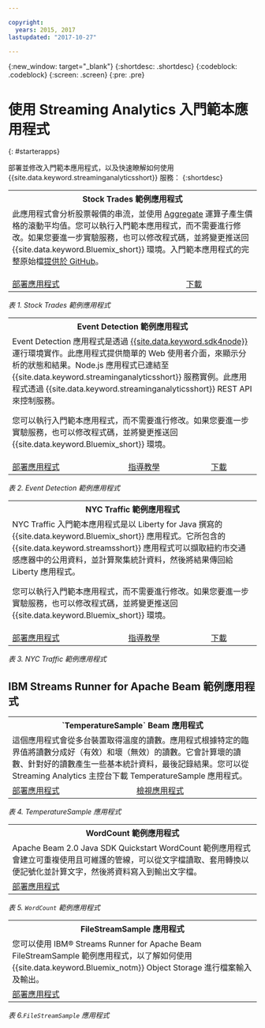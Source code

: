 ```yaml
---

copyright:
  years: 2015, 2017
lastupdated: "2017-10-27"

---
```


<!-- Attribute definitions -->
{:new_window: target="_blank"}
{:shortdesc: .shortdesc}
{:codeblock: .codeblock}
{:screen: .screen}
{:pre: .pre}

# 使用 Streaming Analytics 入門範本應用程式
{: #starterapps}

部署並修改入門範本應用程式，以及快速瞭解如何使用 {{site.data.keyword.streaminganalyticsshort}} 服務：
{:shortdesc}

<table summary="此表格的第一列說明 Stock Trades 入門範本應用程式。表格包含第二列：1. 在第一欄，有鏈結連往如何部署 Stock Trades 入門範本應用程式的視訊。2. 在第二欄，有鏈結可直接下載 Stock Trades 入門範本應用程式。">
  <tr>
    <th colspan="3">Stock Trades 範例應用程式<br></th>
  </tr>
  <tr>
    <td colspan="3">此應用程式會分析股票報價的串流，並使用 <a href="https://www.ibm.com/support/knowledgecenter/SSCRJU_4.2.0/com.ibm.streams.toolkits.doc/spldoc/dita/tk$spl/op$spl.relational$Aggregate.html">Aggregate</a> 運算子產生價格的滾動平均值。您可以執行入門範本應用程式，而不需要進行修改。如果您要進一步實驗服務，也可以修改程式碼，並將變更推送回 {{site.data.keyword.Bluemix_short}} 環境。入門範本應用程式的完整原始檔<a href="https://github.com/IBMStreams/samples/tree/master/QuickStart/TradesApp">提供於 GitHub</a>。</p></td>
  </tr>
  <tr>
    <td><a href="https://developer.ibm.com/streamsdev/videos/getting-started-streaming-analytics-service-using-trades-starter-application/" target="_blank">部署應用程式</a><br></td>
    <td><a href="https://github.com/IBMStreams/samples/raw/master/QuickStart/TradesApp/starterApp/StockTradesStarterApp.sab" target="_blank">下載</a></td>
  </tr>
</table>

*表 1. Stock Trades 範例應用程式*


<table summary="此表格的第一列說明 Event Detection 範例應用程式。表格第二列包含：1. 在第一欄中，如何部署 Event Detection 入門範本應用程式的指示鏈結。2. 在第二欄中，如何使用 Event Detection 入門範本應用程式的指導教學鏈結。3. 在第三欄中，直接下載 Event Detection 入門範本應用程式的鏈結。">
  <tr>
    <th colspan="3">Event Detection 範例應用程式<br></th>
  </tr>
  <tr>
    <td colspan="3">Event Detection 應用程式是透過 <a href="https://console.ng.bluemix.net/catalog/starters/sdk-for-nodejs/?cm_mmc=dw-_-bluemix-_-ba-bluemix-detect-complex-events-from-data-stream-trs-_-article">{{site.data.keyword.sdk4node}}</a> 運行環境實作。此應用程式提供簡單的 Web 使用者介面，來顯示分析的狀態和結果。Node.js 應用程式已連結至 {{site.data.keyword.streaminganalyticsshort}} 服務實例。此應用程式透過 {{site.data.keyword.streaminganalyticsshort}} REST API 來控制服務。<p>您可以執行入門範本應用程式，而不需要進行修改。如果您要進一步實驗服務，也可以修改程式碼，並將變更推送回 {{site.data.keyword.Bluemix_short}} 環境。</p></td>
  </tr>
  <tr>
    <td><a href="/docs/services/StreamingAnalytics/t_starter_app_deploy.html" target="_blank">部署應用程式</a><br></td>
    <td><a href="http://www.ibm.com/developerworks/library/ba-bluemix-detect-complex-events-from-data-stream-trs/index.html" target="_blank">指導教學</a></td>
    <td><a href="https://streams-github-samples.mybluemix.net/?get=QuickStart/EventDetection" target="_blank">下載</a></td>
  </tr>
</table>

*表 2. Event Detection 範例應用程式*

<table summary="此表格的第一列說明 New York Traffic 範例應用程式。表格第二列包含：1. 在第一欄中，如何部署 New York Traffic 範例應用程式的指示鏈結。2. 在第二欄中，如何使用 New York Traffic 範例應用程式的指導教學鏈結。3. 在第三欄中，直接下載 New York Traffic 範例應用程式的鏈結。">
  <tr>
    <th colspan="3">NYC Traffic 範例應用程式<br></th>
  </tr>
  <tr>
    <td colspan="3">NYC Traffic 入門範本應用程式是以 Liberty for Java 撰寫的 {{site.data.keyword.Bluemix_short}} 應用程式。它所包含的 {{site.data.keyword.streamsshort}} 應用程式可以擷取紐約市交通感應器中的公用資料，並計算聚集統計資料，然後將結果傳回給 Liberty 應用程式。<p>您可以執行入門範本應用程式，而不需要進行修改。如果您要進一步實驗服務，也可以修改程式碼，並將變更推送回 {{site.data.keyword.Bluemix_short}} 環境。</p></td>
  </tr>
  <tr>
    <td><a href="/docs/services/StreamingAnalytics/t_starter_app_deploy.html" target="_blank">部署應用程式</a><br></td>
    <td><a href="https://developer.ibm.com/streamsdev/docs/bluemix-streaming-analytics-starter-application/" target="_blank">指導教學</a></td>
    <td><a href="https://streams-github-samples.mybluemix.net/?get=QuickStart/NYCTraffic" target="_blank">下載</a></td>
  </tr>
</table>

*表 3. NYC Traffic 範例應用程式*

## IBM Streams Runner for Apache Beam 範例應用程式

<table summary="此表格的第一列說明 TemperatureSample Beam 應用程式。表格第二列包含如何部署 TemperatureSample Beam 應用程式的指導教學鏈結。">
  <tr>
    <th colspan="3">`TemperatureSample` Beam 應用程式<br></th>
  </tr>
  <tr>
    <td colspan="3">這個應用程式會從多台裝置取得溫度的讀數。應用程式根據特定的臨界值將讀數分成好（有效）和壞（無效）的讀數。它會計算壞的讀數、針對好的讀數產生一些基本統計資料，最後記錄結果。您可以從 Streaming Analytics 主控台下載 TemperatureSample 應用程式。</td>
  </tr>
  <tr>
    <td><a href="https://ibmstreams.github.io/streamsx.documentation/docs/beamrunner/beamrunner-3-sample/#running-the-temperaturesample-application" target="_blank">部署應用程式</a><br></td>
    <td><a href="https://ibmstreams.github.io/streamsx.documentation/docs/beamrunner/beamrunner-3-sample/#viewing-the-running-application" target="_blank">檢視應用程式</a></td>
  </tr>
</table>

*表 4. TemperatureSample 應用程式*

<table summary="此表格的第一列說明 WordCount Beam 範例應用程式。表格第二列包含如何部署 WordCount 範例應用程式的指導教學鏈結。">
  <tr>
    <th colspan="3">WordCount 範例應用程式<br></th>
  </tr>
  <tr>
    <td colspan="3">Apache Beam 2.0 Java SDK Quickstart WordCount 範例應用程式會建立可重複使用且可維護的管線，可以從文字檔讀取、套用轉換以便記號化並計算文字，然後將資料寫入到輸出文字檔。</td>
  </tr>
  <tr>
    <td><a href="https://ibmstreams.github.io/streamsx.documentation/docs/beamrunner/beamrunner-3b-wordcount/" target="_blank">部署應用程式</a><br></td>
  </tr>
</table>

*表 5. `WordCount` 範例應用程式*

<table summary="此表格的第一列說明 `FileStreamSample` 範例應用程式。表格第二列包含如何部署 `FileStreamSample` 應用程式的指導教學鏈結。">
  <tr>
    <th colspan="3">FileStreamSample 應用程式<br></th>
  </tr>
  <tr>
    <td colspan="3">您可以使用 IBM® Streams Runner for Apache Beam FileStreamSample 範例應用程式，以了解如何使用 {{site.data.keyword.Bluemix_notm}} Object Storage 進行檔案輸入及輸出。</td>
  </tr>
  <tr>
    <td><a href="https://ibmstreams.github.io/streamsx.documentation/docs/beamrunner/beamrunner-5b-objstor/" target="_blank">部署應用程式</a><br></td>
  </tr>
</table>

*表 6.`FileStreamSample` 應用程式*
